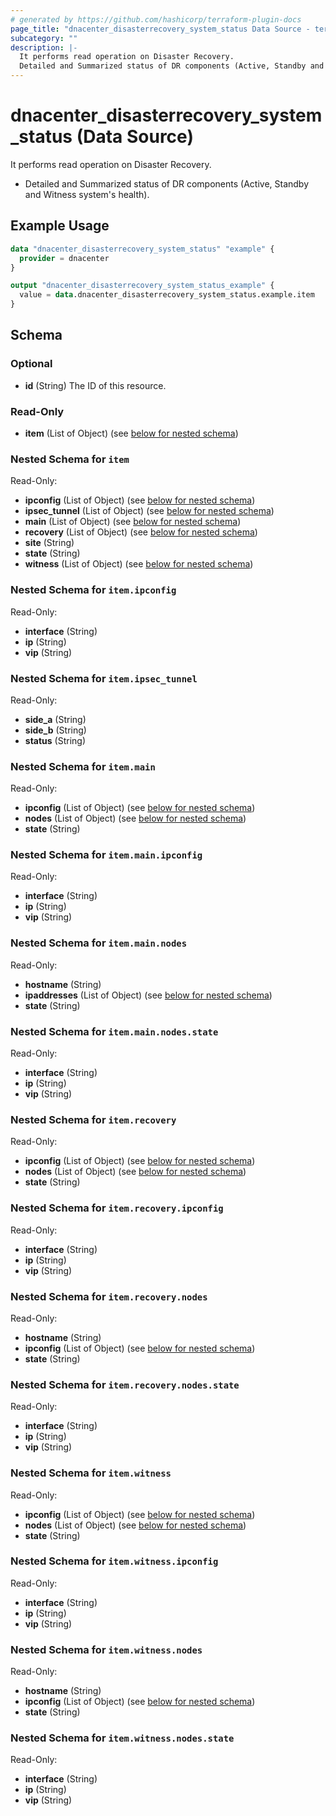```yaml
---
# generated by https://github.com/hashicorp/terraform-plugin-docs
page_title: "dnacenter_disasterrecovery_system_status Data Source - terraform-provider-dnacenter"
subcategory: ""
description: |-
  It performs read operation on Disaster Recovery.
  Detailed and Summarized status of DR components (Active, Standby and Witness system's health).
---
```


# dnacenter_disasterrecovery_system_status (Data Source)

It performs read operation on Disaster Recovery.

- Detailed and Summarized status of DR components (Active, Standby and Witness system's health).

## Example Usage

```terraform
data "dnacenter_disasterrecovery_system_status" "example" {
  provider = dnacenter
}

output "dnacenter_disasterrecovery_system_status_example" {
  value = data.dnacenter_disasterrecovery_system_status.example.item
}
```

<!-- schema generated by tfplugindocs -->
## Schema

### Optional

- **id** (String) The ID of this resource.

### Read-Only

- **item** (List of Object) (see [below for nested schema](#nestedatt--item))

<a id="nestedatt--item"></a>
### Nested Schema for `item`

Read-Only:

- **ipconfig** (List of Object) (see [below for nested schema](#nestedobjatt--item--ipconfig))
- **ipsec_tunnel** (List of Object) (see [below for nested schema](#nestedobjatt--item--ipsec_tunnel))
- **main** (List of Object) (see [below for nested schema](#nestedobjatt--item--main))
- **recovery** (List of Object) (see [below for nested schema](#nestedobjatt--item--recovery))
- **site** (String)
- **state** (String)
- **witness** (List of Object) (see [below for nested schema](#nestedobjatt--item--witness))

<a id="nestedobjatt--item--ipconfig"></a>
### Nested Schema for `item.ipconfig`

Read-Only:

- **interface** (String)
- **ip** (String)
- **vip** (String)


<a id="nestedobjatt--item--ipsec_tunnel"></a>
### Nested Schema for `item.ipsec_tunnel`

Read-Only:

- **side_a** (String)
- **side_b** (String)
- **status** (String)


<a id="nestedobjatt--item--main"></a>
### Nested Schema for `item.main`

Read-Only:

- **ipconfig** (List of Object) (see [below for nested schema](#nestedobjatt--item--main--ipconfig))
- **nodes** (List of Object) (see [below for nested schema](#nestedobjatt--item--main--nodes))
- **state** (String)

<a id="nestedobjatt--item--main--ipconfig"></a>
### Nested Schema for `item.main.ipconfig`

Read-Only:

- **interface** (String)
- **ip** (String)
- **vip** (String)


<a id="nestedobjatt--item--main--nodes"></a>
### Nested Schema for `item.main.nodes`

Read-Only:

- **hostname** (String)
- **ipaddresses** (List of Object) (see [below for nested schema](#nestedobjatt--item--main--nodes--ipaddresses))
- **state** (String)

<a id="nestedobjatt--item--main--nodes--ipaddresses"></a>
### Nested Schema for `item.main.nodes.state`

Read-Only:

- **interface** (String)
- **ip** (String)
- **vip** (String)




<a id="nestedobjatt--item--recovery"></a>
### Nested Schema for `item.recovery`

Read-Only:

- **ipconfig** (List of Object) (see [below for nested schema](#nestedobjatt--item--recovery--ipconfig))
- **nodes** (List of Object) (see [below for nested schema](#nestedobjatt--item--recovery--nodes))
- **state** (String)

<a id="nestedobjatt--item--recovery--ipconfig"></a>
### Nested Schema for `item.recovery.ipconfig`

Read-Only:

- **interface** (String)
- **ip** (String)
- **vip** (String)


<a id="nestedobjatt--item--recovery--nodes"></a>
### Nested Schema for `item.recovery.nodes`

Read-Only:

- **hostname** (String)
- **ipconfig** (List of Object) (see [below for nested schema](#nestedobjatt--item--recovery--nodes--ipconfig))
- **state** (String)

<a id="nestedobjatt--item--recovery--nodes--ipconfig"></a>
### Nested Schema for `item.recovery.nodes.state`

Read-Only:

- **interface** (String)
- **ip** (String)
- **vip** (String)




<a id="nestedobjatt--item--witness"></a>
### Nested Schema for `item.witness`

Read-Only:

- **ipconfig** (List of Object) (see [below for nested schema](#nestedobjatt--item--witness--ipconfig))
- **nodes** (List of Object) (see [below for nested schema](#nestedobjatt--item--witness--nodes))
- **state** (String)

<a id="nestedobjatt--item--witness--ipconfig"></a>
### Nested Schema for `item.witness.ipconfig`

Read-Only:

- **interface** (String)
- **ip** (String)
- **vip** (String)


<a id="nestedobjatt--item--witness--nodes"></a>
### Nested Schema for `item.witness.nodes`

Read-Only:

- **hostname** (String)
- **ipconfig** (List of Object) (see [below for nested schema](#nestedobjatt--item--witness--nodes--ipconfig))
- **state** (String)

<a id="nestedobjatt--item--witness--nodes--ipconfig"></a>
### Nested Schema for `item.witness.nodes.state`

Read-Only:

- **interface** (String)
- **ip** (String)
- **vip** (String)


